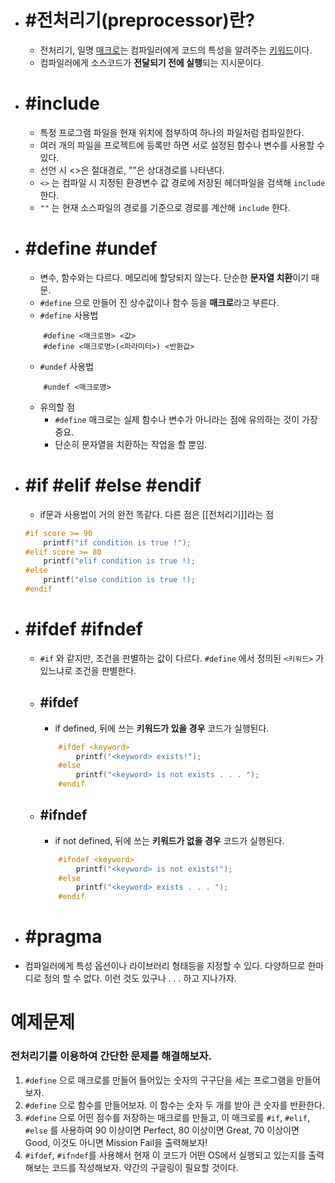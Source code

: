 - # #전처리기(preprocessor)란?

	- 전처리기, 일명 [매크로](https://ko.wikipedia.org/wiki/%EB%A7%A4%ED%81%AC%EB%A1%9C_(%EC%BB%B4%ED%93%A8%ED%84%B0_%EA%B3%BC%ED%95%99))는 컴파일러에게 코드의 특성을 알려주는 [키워드](https://ko.wikipedia.org/wiki/%ED%82%A4%EC%9B%8C%EB%93%9C "키워드")이다.
	-  컴파일러에게 소스코드가 **전달되기 전에 실행**되는 지시문이다.


- # #include

	-  특정 프로그램 파일을 현재 위치에 첨부하여 하나의 파일처럼 컴파일한다.
	-  여러 개의 파일을 프로젝트에 등록만 하면 서로 설정된 함수나 변수를 사용할 수 있다.
	- 선언 시 <>은 절대경로, ""은 상대경로를 나타낸다.
	- `<>` 는 컴파일 시 지정된 환경변수 값 경로에 저장된 헤더파일을 검색해 `include` 한다.
	- `""` 는 현재 소스파일의 경로를 기준으로 경로를 계산해 `include` 한다.


- # #define #undef
	
	- 변수, 함수와는 다르다. 메모리에 할당되지 않는다. 단순한 **문자열 치환**이기 때문.
	- `#define` 으로 만들어               진 상수값이나 함수 등을 **매크로**라고 부른다.
	- `#define` 사용법
	```
		#define <매크로명> <값>
		#define <매크로명>(<파라미터>) <반환값>
	```
	- `#undef` 사용법
	```
		#undef <매크로명>
	```

	- 유의할 점
		- `#define`  매크로는 실제 함수나 변수가 아니라는 점에 유의하는 것이 가장 중요. 
		- 단순히 문자열을 치환하는 작업을 할 뿐임.

- # #if #elif #else #endif
	
	- if문과 사용법이 거의 완전 똑같다. 다른 점은 [[전처리기]]라는 점
	```c
	#if score >= 90
		printf("if condition is true !");
	#elif score >= 80
		printf("elif condition is true !);
	#else 
		printf("else condition is true !);
	#endif
	```

- # #ifdef #ifndef

	- `#if` 와 같지만, 조건을 판별하는 값이 다르다.
	  `#define` 에서 정의된 `<키워드>` 가 있느냐로 조건을 판별한다.

	- ## #ifdef
		- if defined, 뒤에 쓰는 **키워드가 있을 경우** 코드가 실행된다.
		```c
			#ifdef <keyword>
				printf("<keyword> exists!");
			#else 
				printf("<keyword> is not exists . . . ");
			#endif
		```

	- ## #ifndef 
		- if not defined, 뒤에 쓰는 **키워드가 없을 경우** 코드가 실행된다.
		```c
			#ifndef <keyword>
				printf("<keyword> is not exists!");
			#else 
				printf("<keyword> exists . . . ");
			#endif
		```

- # #pragma

- 컴파일러에게 특성 옵션이나 라이브러리 형태등을 지정할 수 있다.
  다양하므로 한마디로 정의 할 수 없다.
  이런 것도 있구나 . . . 하고 지나가자.
# 예제문제
### 전처리기를 이용하여 간단한 문제를 해결해보자.

1. `#define` 으로 매크로를 만들어 들어있는 숫자의 구구단을 세는 프로그램을 만들어보자.
2. `#define` 으로 함수를 만들어보자. 이 함수는 숫자 두 개를 받아 큰 숫자를 반환한다.
3. `#define` 으로 어떤 점수를 저장하는 매크로를 만들고, 이 매크로를  `#if`, `#elif`, `#else` 를 사용하여 90 이상이면 Perfect, 80 이상이면 Great, 70 이상이면 Good, 이것도 아니면 Mission Fail을 출력해보자!
4. `#ifdef`, `#ifndef`를 사용해서 현재 이 코드가 어떤 OS에서 실행되고 있는지를 출력해보는 코드를 작성해보자. 약간의 구글링이 필요할 것이다.